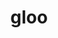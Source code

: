 ---
title: "gloo"
layout: cache
categories: [package, v0.22.0]
meta: {"versions": ["2023-01-17", "2023-05-19", "2023-12-03"], "compilers": ["gcc@=11.4.0"], "oss": ["ubuntu22.04"], "platforms": ["linux"], "targets": ["neoverse_v1", "neoverse_v2", "x86_64_v3"], "stacks": ["e4s", "e4s-neoverse-v2", "e4s-neoverse_v1", "ml-linux-x86_64-cpu", "ml-linux-x86_64-cuda", "root"], "num_specs": 12, "num_specs_by_stack": {"e4s-neoverse_v1": 2, "root": 12, "e4s-neoverse-v2": 2, "e4s": 2, "ml-linux-x86_64-cpu": 3, "ml-linux-x86_64-cuda": 3}}
spec_details: [{"hash": "7guswx4r5dq5zgztnnjg6i752ocw7tcd", "compiler": "gcc@=11.4.0", "versions": ["2023-01-17"], "os": "ubuntu22.04", "platform": "linux", "target": "neoverse_v1", "variants": ["build_system=cmake", "build_type=Release", "~cuda", "generator=ninja", "~ipo"], "stacks": ["e4s-neoverse_v1", "root"], "size": "-", "tarball": "https://binaries.spack.io/releases/v0.22.0/build_cache/linux-ubuntu22.04-neoverse_v1/gcc-11.4.0/gloo-2023-01-17/linux-ubuntu22.04-neoverse_v1-gcc-11.4.0-gloo-2023-01-17-7guswx4r5dq5zgztnnjg6i752ocw7tcd.spack"}, {"hash": "zoalwy2sduoh3z2h2wcmxcbtx3l76jmc", "compiler": "gcc@=11.4.0", "versions": ["2023-12-03"], "os": "ubuntu22.04", "platform": "linux", "target": "neoverse_v1", "variants": ["build_system=cmake", "build_type=Release", "~cuda", "generator=ninja", "~ipo"], "stacks": ["e4s-neoverse_v1", "root"], "size": "-", "tarball": "https://binaries.spack.io/releases/v0.22.0/build_cache/linux-ubuntu22.04-neoverse_v1/gcc-11.4.0/gloo-2023-12-03/linux-ubuntu22.04-neoverse_v1-gcc-11.4.0-gloo-2023-12-03-zoalwy2sduoh3z2h2wcmxcbtx3l76jmc.spack"}, {"hash": "t62is76hl7gqjpacmbrnr6hpfbfxxaeo", "compiler": "gcc@=11.4.0", "versions": ["2023-01-17"], "os": "ubuntu22.04", "platform": "linux", "target": "neoverse_v2", "variants": ["build_system=cmake", "build_type=Release", "~cuda", "generator=ninja", "~ipo"], "stacks": ["root", "e4s-neoverse-v2"], "size": "-", "tarball": "https://binaries.spack.io/releases/v0.22.0/build_cache/linux-ubuntu22.04-neoverse_v2/gcc-11.4.0/gloo-2023-01-17/linux-ubuntu22.04-neoverse_v2-gcc-11.4.0-gloo-2023-01-17-t62is76hl7gqjpacmbrnr6hpfbfxxaeo.spack"}, {"hash": "mk4a5dw3qs6iwpzvpud6xc73jkmtxdky", "compiler": "gcc@=11.4.0", "versions": ["2023-12-03"], "os": "ubuntu22.04", "platform": "linux", "target": "neoverse_v2", "variants": ["build_system=cmake", "build_type=Release", "~cuda", "generator=ninja", "~ipo"], "stacks": ["root", "e4s-neoverse-v2"], "size": "-", "tarball": "https://binaries.spack.io/releases/v0.22.0/build_cache/linux-ubuntu22.04-neoverse_v2/gcc-11.4.0/gloo-2023-12-03/linux-ubuntu22.04-neoverse_v2-gcc-11.4.0-gloo-2023-12-03-mk4a5dw3qs6iwpzvpud6xc73jkmtxdky.spack"}, {"hash": "scx6ngethfj6bwng2zcglvds4kmn7n7w", "compiler": "gcc@=11.4.0", "versions": ["2023-01-17"], "os": "ubuntu22.04", "platform": "linux", "target": "x86_64_v3", "variants": ["build_system=cmake", "build_type=Release", "~cuda", "generator=ninja", "~ipo"], "stacks": ["root", "e4s"], "size": "-", "tarball": "https://binaries.spack.io/releases/v0.22.0/build_cache/linux-ubuntu22.04-x86_64_v3/gcc-11.4.0/gloo-2023-01-17/linux-ubuntu22.04-x86_64_v3-gcc-11.4.0-gloo-2023-01-17-scx6ngethfj6bwng2zcglvds4kmn7n7w.spack"}, {"hash": "ygglkywwejy3bz5ey6clog5po7hx3mxu", "compiler": "gcc@=11.4.0", "versions": ["2023-01-17"], "os": "ubuntu22.04", "platform": "linux", "target": "x86_64_v3", "variants": ["build_system=cmake", "build_type=Release", "~cuda", "generator=ninja", "~ipo"], "stacks": ["ml-linux-x86_64-cpu", "root"], "size": "-", "tarball": "https://binaries.spack.io/releases/v0.22.0/build_cache/linux-ubuntu22.04-x86_64_v3/gcc-11.4.0/gloo-2023-01-17/linux-ubuntu22.04-x86_64_v3-gcc-11.4.0-gloo-2023-01-17-ygglkywwejy3bz5ey6clog5po7hx3mxu.spack"}, {"hash": "jq6likkrc3mlzctby5udakfhagur2r6a", "compiler": "gcc@=11.4.0", "versions": ["2023-12-03"], "os": "ubuntu22.04", "platform": "linux", "target": "x86_64_v3", "variants": ["build_system=cmake", "build_type=Release", "+cuda", "cuda_arch=80", "generator=ninja", "~ipo"], "stacks": ["ml-linux-x86_64-cuda", "root"], "size": "-", "tarball": "https://binaries.spack.io/releases/v0.22.0/build_cache/linux-ubuntu22.04-x86_64_v3/gcc-11.4.0/gloo-2023-12-03/linux-ubuntu22.04-x86_64_v3-gcc-11.4.0-gloo-2023-12-03-jq6likkrc3mlzctby5udakfhagur2r6a.spack"}, {"hash": "zqaj3d7savfupzapoxt4bjvnxwiqonss", "compiler": "gcc@=11.4.0", "versions": ["2023-05-19"], "os": "ubuntu22.04", "platform": "linux", "target": "x86_64_v3", "variants": ["build_system=cmake", "build_type=Release", "~cuda", "generator=ninja", "~ipo"], "stacks": ["ml-linux-x86_64-cpu", "root"], "size": "-", "tarball": "https://binaries.spack.io/releases/v0.22.0/build_cache/linux-ubuntu22.04-x86_64_v3/gcc-11.4.0/gloo-2023-05-19/linux-ubuntu22.04-x86_64_v3-gcc-11.4.0-gloo-2023-05-19-zqaj3d7savfupzapoxt4bjvnxwiqonss.spack"}, {"hash": "2odq4ibcy4wqmvq2hb4ry2ekhiukpi6j", "compiler": "gcc@=11.4.0", "versions": ["2023-12-03"], "os": "ubuntu22.04", "platform": "linux", "target": "x86_64_v3", "variants": ["build_system=cmake", "build_type=Release", "~cuda", "generator=ninja", "~ipo"], "stacks": ["root", "e4s"], "size": "-", "tarball": "https://binaries.spack.io/releases/v0.22.0/build_cache/linux-ubuntu22.04-x86_64_v3/gcc-11.4.0/gloo-2023-12-03/linux-ubuntu22.04-x86_64_v3-gcc-11.4.0-gloo-2023-12-03-2odq4ibcy4wqmvq2hb4ry2ekhiukpi6j.spack"}, {"hash": "esitak6xwbpqxnzzdodpw422hgvym7va", "compiler": "gcc@=11.4.0", "versions": ["2023-12-03"], "os": "ubuntu22.04", "platform": "linux", "target": "x86_64_v3", "variants": ["build_system=cmake", "build_type=Release", "~cuda", "generator=ninja", "~ipo"], "stacks": ["ml-linux-x86_64-cpu", "root"], "size": "-", "tarball": "https://binaries.spack.io/releases/v0.22.0/build_cache/linux-ubuntu22.04-x86_64_v3/gcc-11.4.0/gloo-2023-12-03/linux-ubuntu22.04-x86_64_v3-gcc-11.4.0-gloo-2023-12-03-esitak6xwbpqxnzzdodpw422hgvym7va.spack"}, {"hash": "bus36rx2d5gjkmylgrivgqcxyohxn7gd", "compiler": "gcc@=11.4.0", "versions": ["2023-01-17"], "os": "ubuntu22.04", "platform": "linux", "target": "x86_64_v3", "variants": ["build_system=cmake", "build_type=Release", "+cuda", "cuda_arch=80", "generator=ninja", "~ipo"], "stacks": ["ml-linux-x86_64-cuda", "root"], "size": "-", "tarball": "https://binaries.spack.io/releases/v0.22.0/build_cache/linux-ubuntu22.04-x86_64_v3/gcc-11.4.0/gloo-2023-01-17/linux-ubuntu22.04-x86_64_v3-gcc-11.4.0-gloo-2023-01-17-bus36rx2d5gjkmylgrivgqcxyohxn7gd.spack"}, {"hash": "7g4ro4l2plq2bsxsto6ugsrowdxzsxn5", "compiler": "gcc@=11.4.0", "versions": ["2023-05-19"], "os": "ubuntu22.04", "platform": "linux", "target": "x86_64_v3", "variants": ["build_system=cmake", "build_type=Release", "+cuda", "cuda_arch=80", "generator=ninja", "~ipo"], "stacks": ["ml-linux-x86_64-cuda", "root"], "size": "-", "tarball": "https://binaries.spack.io/releases/v0.22.0/build_cache/linux-ubuntu22.04-x86_64_v3/gcc-11.4.0/gloo-2023-05-19/linux-ubuntu22.04-x86_64_v3-gcc-11.4.0-gloo-2023-05-19-7g4ro4l2plq2bsxsto6ugsrowdxzsxn5.spack"}]
---